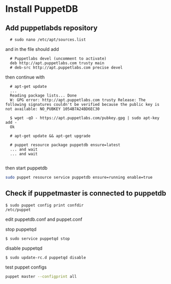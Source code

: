 # Install PuppetDB

## Add puppetlabds repository

```
  # sudo nano /etc/apt/sources.list
```

and in  the file should add

```
  # Puppetlabs devel (uncomment to activate)
  deb http://apt.puppetlabs.com trusty main
  # deb-src http://apt.puppetlabs.com precise devel
```

then continue with

```
  # apt-get update
  ...
  Reading package lists... Done
  W: GPG error: http://apt.puppetlabs.com trusty Release: The following signatures couldn't be verified because the public key is not available: NO_PUBKEY 1054B7A24BD6EC30

  $ wget -qO - https://apt.puppetlabs.com/pubkey.gpg | sudo apt-key add -
  Ok
  
  # apt-get update && apt-get upgrade

  # puppet resource package puppetdb ensure=latest
  ... and wait
  ... and wait
  
```


then start puppetdb

```bash
sudo puppet resource service puppetdb ensure=running enable=true
```

## Check if puppetmaster is connected to puppetdb

```
$ sudo puppet config print confdir
/etc/puppet

```

edit puppetdb.conf and puppet.conf


stop puppetqd

```
$ sudo service puppetqd stop
```

disable puppetqd

```
$ sudo update-rc.d puppetqd disable
```

test puppet configs

```bash
puppet master --configprint all
```

